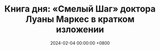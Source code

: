 ---
title: "Книга дня: «Смелый Шаг» доктора Луаны Маркес в кратком изложении"
description: >-
  Хотите изменить жизнь? Книга Луаны Маркес "Смелый Шаг" вдохновляет на решительные действия и успех. Узнайте, как преодолеть барьеры и раскрыть потенциал!
date: 2024-02-04 00:00:00 +0800
categories: [Мышление, Конспекты-книг]
tags:
  [
    смелый-шаг,
    луана-маркес,
    смелость,
    женское-лидерство,
    уверенность,
    мотивация,
    личностный-рост,
    преодоление-барьеров,
    самопознание,
    женская-сила,
    лидерские-навыки,
    вдохновение,
    успех,
    профессиональный-рост,
    разрушение-стереотипов,
    женщины-в-бизнесе,
    амбициозные-женщины,
    управление-изменениями,
    решительные-действия,
    психология-успеха,
    женская-мотивация,
    лидерская-уверенность
  ]
image: 
alt: Книга Смелый Шаг Луаны Маркес
fallback:
  - 
  - 
---